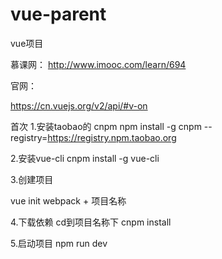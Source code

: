 # vue-parent
vue项目


慕课网：
http://www.imooc.com/learn/694

官网：

https://cn.vuejs.org/v2/api/#v-on

首次
1.安装taobao的 cnpm
npm install -g cnpm --registry=https://registry.npm.taobao.org

2.安装vue-cli
cnpm install -g vue-cli

3.创建项目

vue init webpack + 项目名称

4.下载依赖
cd到项目名称下
cnpm install

5.启动项目
npm run dev